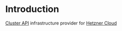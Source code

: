 # Introduction

[Cluster API] infrastructure provider for [Hetzner Cloud]


[Cluster API]:https://cluster-api.sigs.k8s.io
[Hetzner Cloud]:https://hetzner.cloud

